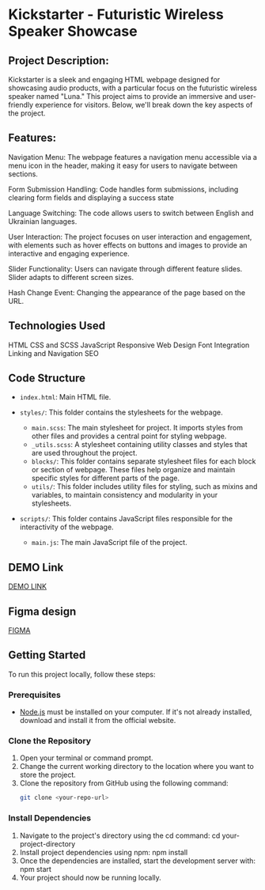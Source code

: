 # Kickstarter - Futuristic Wireless Speaker Showcase

## Project Description:

Kickstarter is a sleek and engaging HTML webpage designed for showcasing audio products, with a particular focus on the futuristic wireless speaker named "Luna." This project aims to provide an immersive and user-friendly experience for visitors. Below, we'll break down the key aspects of the project.

## Features:

Navigation Menu: The webpage features a navigation menu accessible via a menu icon in the header, making it easy for users to navigate between sections.

Form Submission Handling: Code handles form submissions, including clearing form fields and displaying a success state

Language Switching: The code allows users to switch between English and Ukrainian languages.

User Interaction: The project focuses on user interaction and engagement, with elements such as hover effects on buttons and images to provide an interactive and engaging experience.

Slider Functionality: Users can navigate through different feature slides.
Slider adapts to different screen sizes.

Hash Change Event: Changing the appearance of the page based on the URL.

## Technologies Used

HTML
CSS and SCSS
JavaScript
Responsive Web Design
Font Integration
Linking and Navigation
SEO

## Code Structure

- `index.html`: Main HTML file.

- `styles/`: This folder contains the stylesheets for the webpage.
  - `main.scss`: The main stylesheet for project. It imports styles from other files and provides a central point for styling webpage.
  - `_utils.scss`: A stylesheet containing utility classes and styles that are used throughout the project.
  - `blocks/`: This folder contains separate stylesheet files for each block or section of webpage. These files help organize and maintain specific styles for different parts of the page.
  - `utils/`: This folder includes utility files for styling, such as mixins and variables, to maintain consistency and modularity in your stylesheets.

- `scripts/`: This folder contains JavaScript files responsible for the interactivity of the webpage.
  - `main.js`: The main JavaScript file of the project.

## DEMO Link
[DEMO LINK](https://HannaVasylieva.github.io/kickstarter-layout/)

## Figma design
[FIGMA](https://www.figma.com/file/Ujp7bCFuvuJlkn8TSbQPSZ/Kickstarter_FE-students?node-id=19655%3A32&mode=dev)

## Getting Started

To run this project locally, follow these steps:

### Prerequisites

- [Node.js](https://nodejs.org/) must be installed on your computer. If it's not already installed, download and install it from the official website.

### Clone the Repository

1. Open your terminal or command prompt.
2. Change the current working directory to the location where you want to store the project.
3. Clone the repository from GitHub using the following command:
   ```bash
   git clone <your-repo-url>

### Install Dependencies
1. Navigate to the project's directory using the cd command:
cd your-project-directory
2. Install project dependencies using npm:
npm install
3. Once the dependencies are installed, start the development server with:
npm start
4. Your project should now be running locally.
